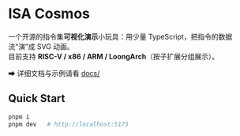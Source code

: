 # ISA Cosmos

一个开源的指令集**可视化演示**小玩具：用少量 TypeScript，把指令的数据流“演”成 SVG 动画。  
目前支持 **RISC-V / x86 / ARM / LoongArch**（按子扩展分组展示）。

➡ 详细文档与示例请看 [docs/](./docs)

## Quick Start
```bash
pnpm i
pnpm dev   # http://localhost:5173